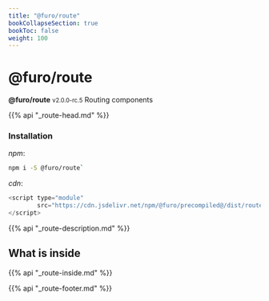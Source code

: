 ```yaml
---
title: "@furo/route"
bookCollapseSection: true
bookToc: false
weight: 100
---
```


# @furo/route
**@furo/route** <small>v2.0.0-rc.5</small>
Routing components

{{% api "_route-head.md" %}}

### Installation
*npm*:
```bash
npm i -S @furo/route`
```


*cdn*:
```js
<script type="module"
        src="https://cdn.jsdelivr.net/npm/@furo/precompiled@/dist/route.js">
</script>
```

{{% api "_route-description.md" %}}

## What is inside
{{% api "_route-inside.md" %}}

{{% api "_route-footer.md" %}}
